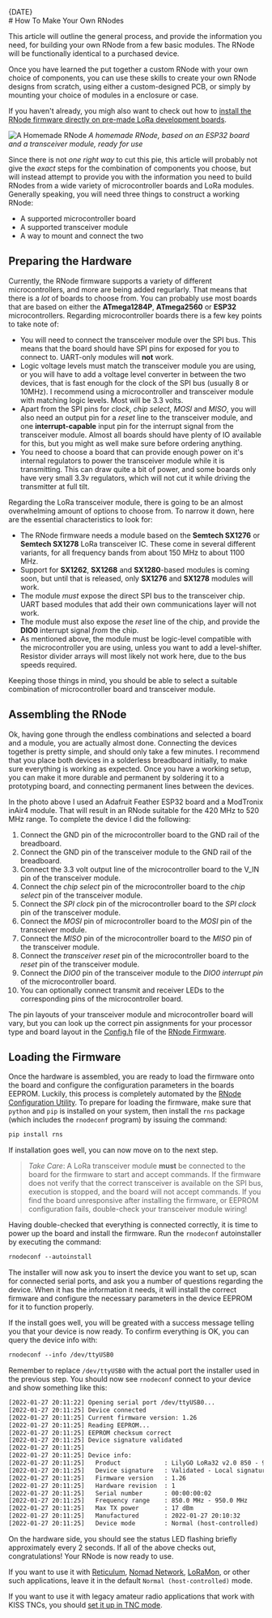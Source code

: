 [date]: <> (2022-01-26)
[title]: <> (How To Make Your Own RNodes)
[image]: <> (images/e4261dcb-49e5-4cd3-856e-c44fb7522b32-400x275.jpg)
[excerpt]: <> (This article will outline the general process, and provide the information you need, for building your own RNode from a few basic modules. The RNode will be functionally identical to a commercially purchased board.)
<div class="article_date">{DATE}</div>
# How To Make Your Own RNodes

This article will outline the general process, and provide the information you need, for building your own RNode from a few basic modules. The RNode will be functionally identical to a purchased device.

Once you have learned the put together a custom RNode with your own choice of components, you can use these skills to create your own RNode designs from scratch, using either a custom-designed PCB, or simply by mounting your choice of modules in a enclosure or case.

If you haven't already, you migh also want to check out how to [install the RNode firmware directly on pre-made LoRa development boards](https://unsigned.io/installing-rnode-firmware-on-supported-devices/).

![A Homemade RNode]({ASSET_PATH}images/e4261dcb-49e5-4cd3-856e-c44fb7522b32-1024x768.jpg)
*A homemade RNode, based on an ESP32 board and a transceiver module, ready for use*

Since there is not *one right way* to cut this pie, this article will probably not give the *exact* steps for the combination of components you choose, but will instead attempt to provide you with the information you need to build RNodes from a wide variety of microcontroller boards and LoRa modules. Generally speaking, you will need three things to construct a working RNode:

- A supported microcontroller board
- A supported transceiver module
- A way to mount and connect the two

## Preparing the Hardware

Currently, the RNode firmware supports a variety of different microcontrollers, and more are being added regurlarly. That means that there is a *lot* of boards to choose from. You can probably use most boards that are based on either the **ATmega1284P**, **ATmega2560** or **ESP32** microcontrollers. Regarding microcontroller boards there is a few key points to take note of:

- You will need to connect the transceiver module over the SPI bus. This means that the board should have SPI pins for exposed for you to connect to. UART-only modules will **not** work.
- Logic voltage levels must match the transceiver module you are using, or you will have to add a voltage level converter in between the two devices, that is fast enough for the clock of the SPI bus (usually 8 or 10MHz). I recommend using a microcontroller and transceiver module with matching logic levels. Most will be 3.3 volts.
- Apart from the SPI pins for *clock*, *chip select*, *MOSI* and *MISO*, you will also need an output pin for a *reset* line to the transceiver module, and one **interrupt-capable** input pin for the interrupt signal from the transceiver module. Almost all boards should have plenty of IO available for this, but you might as well make sure before ordering anything.
- You need to choose a board that can provide enough power on it's internal regulators to power the transceiver module while it is transmitting. This can draw quite a bit of power, and some boards only have very small 3.3v regulators, which will not cut it while driving the transmitter at full tilt.

Regarding the LoRa transceiver module, there is going to be an almost overwhelming amount of options to choose from. To narrow it down, here are the essential characteristics to look for:

- The RNode firmware needs a module based on the **Semtech SX1276** or **Semtech SX1278** LoRa transceiver IC. These come in several different variants, for all frequency bands from about 150 MHz to about 1100 MHz.
- Support for **SX1262**, **SX1268** and **SX1280**-based modules is coming soon, but until that is released, only **SX1276** and **SX1278** modules will work.
- The module *must* expose the direct SPI bus to the transceiver chip. UART based modules that add their own communications layer will not work.
- The module must also expose the *reset* line of the chip, and provide the **DIO0** interrupt signal *from* the chip.
- As mentioned above, the module must be logic-level compatible with the microcontroller you are using, unless you want to add a level-shifter. Resistor divider arrays will most likely not work here, due to the bus speeds required.

Keeping those things in mind, you should be able to select a suitable combination of microcontroller board and transceiver module.

## Assembling the RNode

Ok, having gone through the endless combinations and selected a board and a module, you are actually almost done. Connecting the devices together is pretty simple, and should only take a few minutes. I recommend that you place both devices in a solderless breadboard initially, to make sure everything is working as expected. Once you have a working setup, you can make it more durable and permanent by soldering it to a prototyping board, and connecting permanent lines between the devices.

In the photo above I used an Adafruit Feather ESP32 board and a ModTronix inAir4 module. That will result in an RNode suitable for the 420 MHz to 520 MHz range. To complete the device I did the following:

1. Connect the GND pin of the microcontroller board to the GND rail of the breadboard.
2. Connect the GND pin of the transceiver module to the GND rail of the breadboard.
3. Connect the 3.3 volt output line of the microcontroller board to the V_IN pin of the transceiver module.
4. Connect the *chip select* pin of the microcontroller board to the *chip select* pin of the transceiver module.
5. Connect the *SPI clock* pin of the microcontroller board to the *SPI clock* pin of the transceiver module.
6. Connect the *MOSI* pin of microcontroller board to the *MOSI* pin of the transceiver module.
7. Connect the *MISO* pin of the microcontroller board to the *MISO* pin of the transceiver module.
8. Connect the *transceiver reset* pin of the microcontroller board to the *reset* pin of the transceiver module.
9. Connect the *DIO0* pin of the transceiver module to the *DIO0 interrupt pin* of the microcontroller board.
10. You can optionally connect transmit and receiver LEDs to the corresponding pins of the microcontroller board.

The pin layouts of your transceiver module and microcontroller board will vary, but you can look up the correct pin assignments for your processor type and board layout in the [Config.h](https://github.com/markqvist/RNode_Firmware/blob/master/Config.h) file of the [RNode Firmware](https://unsigned.io/rnode_firmware).

## Loading the Firmware
Once the hardware is assembled, you are ready to load the firmware onto the board and configure the configuration parameters in the boards EEPROM. Luckily, this process is completely automated by the [RNode Configuration Utility](https://markqvist.github.io/Reticulum/manual/using.html#the-rnodeconf-utility). To prepare for loading the firmware, make sure that `python` and `pip` is installed on your system, then install the `rns` package (which includes the `rnodeconf` program) by issuing the command:


```txt
pip install rns
```

If installation goes well, you can now move on to the next step.

> *Take Care*: A LoRa transceiver module **must** be connected to the board for the firmware to start and accept commands. If the firmware does not verify that the correct transceiver is available on the SPI bus, execution is stopped, and the board will not accept commands. If you find the board unresponsive after installing the firmware, or EEPROM configuration fails, double-check your transceiver module wiring!

Having double-checked that everything is connected correctly, it is time to power up the board and install the firmware. Run the `rnodeconf` autoinstaller by executing the command:

```txt
rnodeconf --autoinstall
```

The installer will now ask you to insert the device you want to set up, scan for connected serial ports, and ask you a number of questions regarding the device. When it has the information it needs, it will install the correct firmware and configure the necessary parameters in the device EEPROM for it to function properly.

If the install goes well, you will be greated with a success message telling you that your device is now ready. To confirm everything is OK, you can query the device info with:

```txt
rnodeconf --info /dev/ttyUSB0
```

Remember to replace `/dev/ttyUSB0` with the actual port the installer used in the previous step. You should now see `rnodeconf` connect to your device and show something like this:

```txt
[2022-01-27 20:11:22] Opening serial port /dev/ttyUSB0...
[2022-01-27 20:11:25] Device connected
[2022-01-27 20:11:25] Current firmware version: 1.26
[2022-01-27 20:11:25] Reading EEPROM...
[2022-01-27 20:11:25] EEPROM checksum correct
[2022-01-27 20:11:25] Device signature validated
[2022-01-27 20:11:25]
[2022-01-27 20:11:25] Device info:
[2022-01-27 20:11:25]   Product            : LilyGO LoRa32 v2.0 850 - 950 MHz (b0:b8:36)
[2022-01-27 20:11:25]   Device signature   : Validated - Local signature
[2022-01-27 20:11:25]   Firmware version   : 1.26
[2022-01-27 20:11:25]   Hardware revision  : 1
[2022-01-27 20:11:25]   Serial number      : 00:00:00:02
[2022-01-27 20:11:25]   Frequency range    : 850.0 MHz - 950.0 MHz
[2022-01-27 20:11:25]   Max TX power       : 17 dBm
[2022-01-27 20:11:25]   Manufactured       : 2022-01-27 20:10:32
[2022-01-27 20:11:25]   Device mode        : Normal (host-controlled)
```

On the hardware side, you should see the status LED flashing briefly approximately every 2 seconds. If all of the above checks out, congratulations! Your RNode is now ready to use.

If you want to use it with [Reticulum]({ASSET_PATH}s_rns.html), [Nomad Network]({ASSET_PATH}s_nn.html), [LoRaMon](https://unsigned.io/loramon), or other such applications, leave it in the default `Normal (host-controlled)` mode.

If you want to use it with legacy amateur radio applications that work with KISS TNCs, you should [set it up in TNC mode]({ASSET_PATH}guides/tnc_mode.html).
